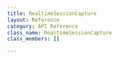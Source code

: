 ```yaml
---
title: RealtimeSessionCapture
layout: Reference
category: API Reference
class_name: RealtimeSessionCapture
class_members: []

---
```

